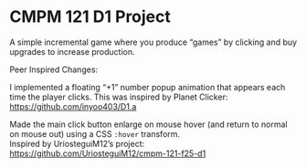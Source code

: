 # CMPM 121 D1 Project

A simple incremental game where you produce “games” by clicking and buy upgrades to increase production.

Peer Inspired Changes:

I implemented a floating “+1” number popup animation that appears each time the player clicks.
This was inspired by Planet Clicker: <https://github.com/inyoo403/D1.a>

Made the main click button enlarge on mouse hover (and return to normal on mouse out) using a CSS `:hover` transform.\
Inspired by UriosteguiM12’s project: <https://github.com/UriosteguiM12/cmpm-121-f25-d1>
